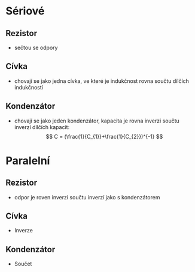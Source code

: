 # Sériové
## Rezistor
- sečtou se odpory
## Cívka
- chovají se jako jedna cívka, ve které je indukčnost rovna součtu dílčích indukčností
## Kondenzátor
- chovají se jako jeden kondenzátor, kapacita je rovna inverzi součtu inverzí dílčích kapacit:
$$ C = (\frac{1}{C_{1}}+\frac{1}{C_{2}})^{-1} $$
# Paralelní
## Rezistor
- odpor je roven inverzi součtu inverzí jako s kondenzátorem
## Cívka
- Inverze
## Kondenzátor
- Součet